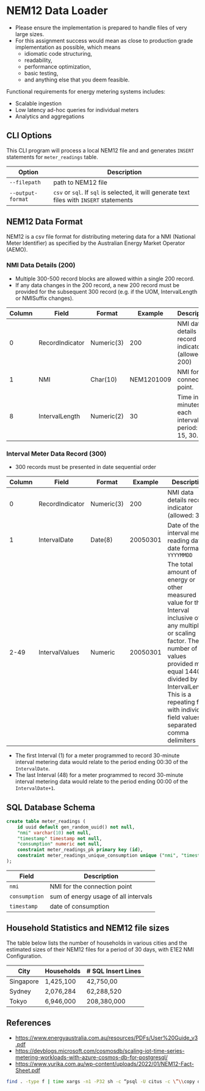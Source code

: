 # NEM12 Data Loader

* Please ensure the implementation is prepared to handle files of very large sizes.
* For this assignment success would mean as close to production grade implementation as possible, which means
    * idiomatic code structuring,
    * readability,
    * performance optimization,
    * basic testing,
    * and anything else that you deem feasible.


Functional requirements for energy metering systems includes:

* Scalable ingestion
* Low latency ad-hoc queries for individual meters
* Analytics and aggregations


## CLI Options

This CLI program will process a local NEM12 file and and generates `INSERT` statements for `meter_readings` table.

| Option | Description |
|--------|-------------|
| `--filepath` | path to NEM12 file |
| `--output-format` | `csv` or `sql`. If `sql` is selected, it will generate text files with `INSERT` statements |

## NEM12 Data Format

NEM12 is a csv file format for distributing metering data for a NMI (National Meter Identifier) as specified by the Australian Energy Market Operator (AEMO).

### NMI Data Details (200)

* Multiple 300-500 record blocks are allowed within a single 200 record.
* If any data changes in the 200 record, a new 200 record must be provided for the subsequent 300 record (e.g. if the UOM, IntervalLength or NMISuffix changes).

| Column | Field | Format | Example | Description |
|--------|-------|--------|---------|-------------|
| 0 | RecordIndicator | Numeric(3)| 200 | NMI data details record indicator (allowed: 200)|
| 1 | NMI |  Char(10) | NEM1201009 | NMI for the connection point. |
| 8 | IntervalLength | Numeric(2) | 30 | Time in minutes of each interval period: 5, 15, 30. |


### Interval Meter Data Record (300)

* 300 records must be presented in date sequential order

| Column | Field | Format | Example | Description |
|--------|-------|--------|---------|-------------|
| 0 | RecordIndicator | Numeric(3)| 200 | NMI data details record indicator (allowed: 300)|
| 1 | IntervalDate | Date(8)| 20050301 | Date of the interval meter reading data, date format is `YYYYMMDD` |
| 2-49 | IntervalValues | Numeric | 20050301 | The total amount of energy or other measured value for the Interval inclusive of any multiplier or scaling factor. The number of values provided must equal 1440 divided by the IntervalLength. This is a repeating field with individual field values separated by comma delimiters |


* The first Interval (1) for a meter programmed to record 30-minute interval metering data would relate to the period ending 00:30 of the `IntervalDate`.
* The last Interval (48) for a meter programmed to record 30-minute interval metering data would relate to the period ending 00:00 of the `IntervalDate+1`.

## SQL Database Schema

```sql
create table meter_readings (
    id uuid default gen_random_uuid() not null,
    "nmi" varchar(10) not null,
    "timestamp" timestamp not null,
    "consumption" numeric not null,
    constraint meter_readings_pk primary key (id),
    constraint meter_readings_unique_consumption unique ("nmi", "timestamp")
);
```

| Field         | Description                          |
|---------------|--------------------------------------|
| `nmi`         | NMI for the connection point         |
| `consumption` | sum of energy usage of all intervals |
| `timestamp`   | date of consumption                  |



## Household Statistics and NEM12 file sizes

The table below lists the number of households in various cities and the estimated sizes of their NEM12 files for a period of 30 days, with E1E2 NMI Configuration.


| City      | Households | # SQL Insert Lines  |
|-----------|------------|---------------------|
| Singapore | 1,425,100  |     42,750,00       |
| Sydney    | 2,076,284  |     62,288,520      |
| Tokyo     | 6,946,000  |     208,380,000     |


## References

* https://www.energyaustralia.com.au/resources/PDFs/User%20Guide_v3.pdf
* https://devblogs.microsoft.com/cosmosdb/scaling-iot-time-series-metering-workloads-with-azure-cosmos-db-for-postgresql/
* https://www.yurika.com.au/wp-content/uploads/2022/01/NEM12-Fact-Sheet.pdf

```bash
find . -type f | time xargs -n1 -P32 sh -c “psql -U citus -c \”\\copy demo.meter_data from ‘\$0’ with csv\””;
```